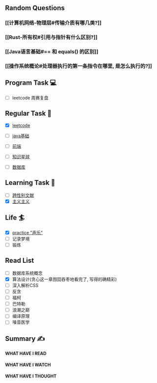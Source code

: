 ## Random Questions
### [[计算机网络-物理层#传输介质有哪几类?]]

### [[Rust-所有权#引用与指针有什么区别?]]

### [[Java语言基础#\=\= 和 equals() 的区别]]

### [[操作系统概论#处理器执行的第一条指令在哪里, 是怎么执行的?]]



## Program Task  💻
- [ ] leetcode 周赛复盘

## Regular Task  🤡
- [x] [leetcode](https://leetcode.cn/study-plan/dynamic-programming/?progress=3yzxhug)
- [ ] [java基础](https://javaguide.cn/java/basis/java-basic-questions-01.html#%E5%9F%BA%E7%A1%80%E6%A6%82%E5%BF%B5)
- [ ] [前端](https://web.qianguyihao.com)
- [ ] [知识星球](http://svip.iocoder.cn/index/index.html)
- [ ] [数据库](https://www.bilibili.com/video/BV1rN411f7Ef?vd_source=96c18635d20f0cc3b2c33ac78719180e)


## Learning Task 🎯
- [ ] [跨性别文献](https://transreads.org/tag/article/)
- [x] [主义主义](https://space.bilibili.com/23191782/channel/seriesdetail?sid=1424248)

## Life 🏄
- [x] [practice "声乐"](https://docs.google.com/spreadsheets/d/1F0zsAOoyfBXu63_U2zy0et0Ku1OxZ0DCDKUsEI5Ebjs/edit#gid=1676784532)
- [ ] 记录梦境
- [ ] 锻炼

## Read List
- [ ] 数据库系统概念
- [x] 算法设计(贪心这一章囫囵吞枣地看完了, 写得的确精彩)
- [ ] 深入解析CSS
- [ ] 反贪
- [ ] 福柯
- [ ] 巴特勒
- [ ] 浪潮之巅
- [ ] 编译原理
- [ ] 嗓音医学

## Summary ✍
####  WHAT HAVE I READ

#### WHAT HAVE I WATCH

#### WHAT HAVE I THOUGHT
